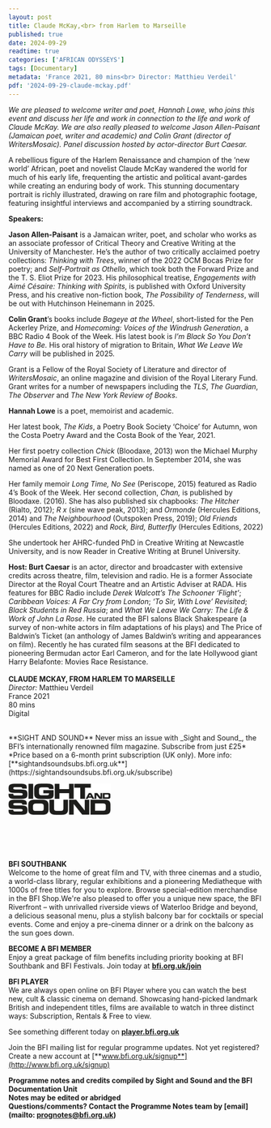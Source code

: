 ```yaml
---
layout: post
title: Claude McKay,<br> from Harlem to Marseille
published: true
date: 2024-09-29
readtime: true
categories: ['AFRICAN ODYSSEYS']
tags: [Documentary]
metadata: 'France 2021, 80 mins<br> Director: Matthieu Verdeil'
pdf: '2024-09-29-claude-mckay.pdf'
---
```

_We are pleased to welcome writer and poet, Hannah Lowe, who joins this event and discuss her life and work in connection to the life and work of Claude McKay. We are also really pleased to welcome Jason Allen-Paisant (Jamaican poet, writer and academic) and Colin Grant (director of WritersMosaic). Panel discussion hosted by actor-director Burt Caesar._

A rebellious figure of the Harlem Renaissance and champion of the ’new world’ African, poet and novelist Claude McKay wandered the world for much of his early life, frequenting the artistic and political avant-gardes while creating an enduring body of work. This stunning documentary portrait is richly illustrated, drawing on rare film and photographic footage, featuring insightful interviews and accompanied by a stirring soundtrack.

**Speakers:**

**Jason Allen-Paisant** is a Jamaican writer, poet, and scholar who works as an associate professor of Critical Theory and Creative Writing at the University of Manchester. He’s the author of two critically acclaimed poetry collections: _Thinking with Trees_, winner of the 2022 OCM Bocas Prize for poetry; and _Self-Portrait as Othello_, which took both the Forward Prize and the T. S. Eliot Prize for 2023. His philosophical treatise, _Engagements with Aimé Césaire: Thinking with Spirits_, is published with Oxford University Press, and his creative non-fiction book, _The Possibility of Tenderness_, will be out with Hutchinson Heinemann in 2025.

**Colin Grant**’s books include _Bageye at the Wheel_, short-listed for the Pen Ackerley Prize, and _Homecoming: Voices of the Windrush Generation_, a BBC Radio 4 Book of the Week. His latest book is _I’m Black So You Don’t Have to Be._ His oral history of migration to Britain, _What We Leave We Carry_ will be published in 2025.

Grant is a Fellow of the Royal Society of Literature and director of _WritersMosaic_, an online magazine and division of the Royal Literary Fund. Grant writes for a number of newspapers including the _TLS_, _The_ _Guardian_, _The Observer_ and _The New York Review of Books_.

**Hannah Lowe** is a poet, memoirist and academic.

Her latest book, _The Kids_, a Poetry Book Society ‘Choice’ for Autumn, won the Costa Poetry Award and the Costa Book of the Year, 2021.

Her first poetry collection _Chick_ (Bloodaxe, 2013) won the Michael Murphy Memorial Award for Best First Collection. In September 2014, she was named as one of 20 Next Generation poets.

Her family memoir _Long Time, No See_ (Periscope, 2015) featured as Radio 4’s Book of the Week. Her second collection, _Chan,_ is published by Bloodaxe. (2016). She has also published six chapbooks: _The Hitcher_ (Rialto, 2012); _R x_ (sine wave peak, 2013); and _Ormonde_ (Hercules Editions, 2014) and _The Neighbourhood_ (Outspoken Press, 2019); _Old Friends_ (Hercules Editions, 2022) and _Rock, Bird, Butterfly_ (Hercules Editions, 2022)

She undertook her AHRC-funded PhD in Creative Writing at Newcastle University, and is now Reader in Creative Writing at Brunel University.

**Host: Burt Caesar** is an actor, director and broadcaster with extensive credits across theatre, film, television and radio. He is a former Associate Director at the Royal Court Theatre and an Artistic Adviser at RADA. His features for BBC Radio include _Derek Walcott’s The Schooner ‘Flight’_; _Caribbean Voices: A Far Cry from London_; _‘To Sir, With Love’ Revisited_; _Black Students in Red Russia_; and _What We Leave We Carry: The Life & Work of John La Rose_. He curated the BFI salons Black Shakespeare (a survey of non-white actors in film adaptations of his plays) and The Price of Baldwin’s Ticket (an anthology of James Baldwin’s writing and appearances on film). Recently he has curated film seasons at the BFI dedicated to pioneering Bermudan actor Earl Cameron, and for the late Hollywood giant Harry Belafonte: Movies Race Resistance.  
<br>
**CLAUDE MCKAY, FROM HARLEM TO MARSEILLE**  
_Director:_ Matthieu Verdeil  
France 2021  
80 mins  
Digital  

<br>
**SIGHT AND SOUND**  
Never miss an issue with _Sight and Sound_, the BFI’s internationally renowned film magazine. Subscribe from just £25*<br>
*Price based on a 6-month print subscription (UK only). More info: [**sightandsoundsubs.bfi.org.uk**](https://sightandsoundsubs.bfi.org.uk/subscribe)

<img style="float: left;" src="/img/sight-and-sound.jpg" width="40%" height="40%"><br><br><br><br><br><br><br><br>

**BFI SOUTHBANK**  
Welcome to the home of great film and TV, with three cinemas and a studio, a world-class library, regular exhibitions and a pioneering Mediatheque with 1000s of free titles for you to explore. Browse special-edition merchandise in the BFI Shop.We&#39;re also pleased to offer you a unique new space, the BFI Riverfront – with unrivalled riverside views of Waterloo Bridge and beyond, a delicious seasonal menu, plus a stylish balcony bar for cocktails or special events. Come and enjoy a pre-cinema dinner or a drink on the balcony as the sun goes down.  

**BECOME A BFI MEMBER**  
Enjoy a great package of film benefits including priority booking at BFI Southbank and BFI Festivals. Join today at [**bfi.org.uk/join**](http://www.bfi.org.uk/join)  

**BFI PLAYER**  
 We are always open online on BFI Player where you can watch the best new, cult &amp; classic cinema on demand. Showcasing hand-picked landmark British and independent titles, films are available to watch in three distinct ways: Subscription, Rentals &amp; Free to view.  

See something different today on [**player.bfi.org.uk**](https://player.bfi.org.uk)  

Join the BFI mailing list for regular programme updates. Not yet registered? Create a new account at [**www.bfi.org.uk/signup**](http://www.bfi.org.uk/signup)

**Programme notes and credits compiled by Sight and Sound and the BFI Documentation Unit  
Notes may be edited or abridged  
Questions/comments? Contact the Programme Notes team by [email](mailto: prognotes@bfi.org.uk)**
<!--stackedit_data:
eyJoaXN0b3J5IjpbLTE2NzY4MjY5NDksMTM2OTYwMjQ4MCw3Mz
A5OTgxMTZdfQ==
-->